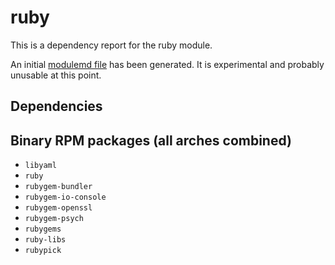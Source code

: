 # ruby
This is a dependency report for the ruby module.

An initial [modulemd file](ruby.yaml) has been generated. It is experimental and probably unusable at this point.
## Dependencies
## Binary RPM packages (all arches combined)
* `libyaml`
* `ruby`
* `rubygem-bundler`
* `rubygem-io-console`
* `rubygem-openssl`
* `rubygem-psych`
* `rubygems`
* `ruby-libs`
* `rubypick`
